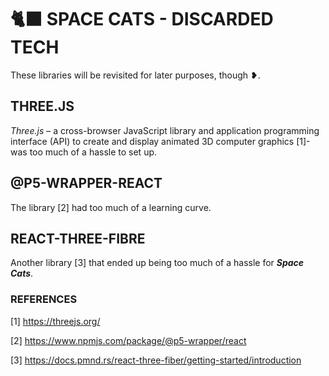 # 🐈‍⬛ SPACE CATS - DISCARDED TECH

These libraries will be revisited for later purposes, though ❥.

## THREE.JS

_Three.js_ – a cross-browser JavaScript library and application programming interface (API) to create and display animated 3D computer graphics [1]- was too much of a hassle to set up.

## @P5-WRAPPER-REACT

The library [2] had too much of a learning curve.

## REACT-THREE-FIBRE

Another library [3] that ended up being too much of a hassle for _**Space Cats**_.

### REFERENCES

[1] https://threejs.org/

[2] https://www.npmjs.com/package/@p5-wrapper/react

[3] https://docs.pmnd.rs/react-three-fiber/getting-started/introduction
